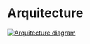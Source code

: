 # Arquitecture

[![Arquitecture diagram](/common/documents/arquitecture_small.webp)](/common/documents/arquitecture.webp)